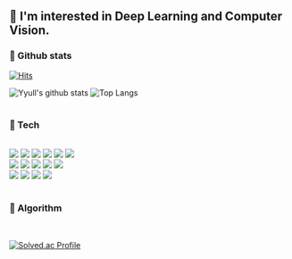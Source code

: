 
## 🌟 I'm interested in Deep Learning and Computer Vision.


### 🌟 Github stats </br>
  [![Hits](https://hits.seeyoufarm.com/api/count/incr/badge.svg?url=https%3A%2F%2Fgithub.com%2FYyull&count_bg=%2379C83D&title_bg=%23555555&icon=&icon_color=%23E7E7E7&title=hits&edge_flat=false)](https://hits.seeyoufarm.com) 
  </br>

  ![Yyull's github stats](https://github-readme-stats.vercel.app/api?username=Yyull&show_icons=true&theme=tokyonight&rank_icon=github)
  ![Top Langs](https://github-readme-stats.vercel.app/api/top-langs/?username=Yyull&layout=compact&theme=tokyonight)
#

### 🌟 Tech
</br>
<div>
  <img src="https://img.shields.io/badge/cpp-00599C?style=for-the-badge&logo=cpp&logoColor=white"> 
  <img src="https://img.shields.io/badge/python-3776AB?style=for-the-badge&logo=python&logoColor=white"> 
  <img src="https://img.shields.io/badge/java-007396?style=for-the-badge&logo=Java&logoColor=white"> 
  <img src="https://img.shields.io/badge/R-276DC3?style=for-the-badge&logo=R&logoColor=white"> 
  <img src="https://img.shields.io/badge/SAS-CC6699?style=for-the-badge&logo=SAS&logoColor=white"> 
  <img src="https://img.shields.io/badge/Matlab-CB333B?style=for-the-badge&logo=Matlab&logoColor=white">
  </br>
  <img src="https://img.shields.io/badge/PyTorch-EE4C2C?style=for-the-badge&logo=PyTorch&logoColor=white"> 
  <img src="https://img.shields.io/badge/TensorFlow-FF6F00?style=for-the-badge&logo=Tensorflow&logoColor=white"> 
  <img src="https://img.shields.io/badge/Scikitlearn-F7931E?style=for-the-badge&logo=Scikit-learn&logoColor=white">
  <img src="https://img.shields.io/badge/OpenCV-5C3EE8?style=for-the-badge&logo=OpenCV&logoColor=white"> 
  <img src="https://img.shields.io/badge/NumPy-013243?style=for-the-badge&logo=NumPy&logoColor=white"> 
  </br>
  <img src="https://img.shields.io/badge/Jupyter-F37626?style=for-the-badge&logo=Jupyter&logoColor=white">
  <img src="https://img.shields.io/badge/Google Colab-F9AB00?style=for-the-badge&logo=Google Colab&logoColor=white">
  <img src="https://img.shields.io/badge/GitHub-181717?style=for-the-badge&logo=GitHub&logoColor=white"> 
  <img src="https://img.shields.io/badge/Notion-000000?style=for-the-badge&logo=Notion&logoColor=white"> 
</div>

#
### 🌟 Algorithm 
  </br>
  
  [![Solved.ac Profile](http://mazassumnida.wtf/api/v2/generate_badge?boj=yrh0711)](https://solved.ac/yrh0711/) </br>

  
